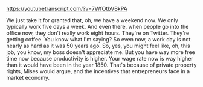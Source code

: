 https://youtubetranscript.com/?v=7WfOtbVBkPA

 We just take it for granted that, oh, we have a weekend now. We only typically work five days a week. And even there, when people go into the office now, they don't really work eight hours. They're on Twitter. They're getting coffee. You know what I'm saying? So even now, a work day is not nearly as hard as it was 50 years ago. So, yes, you might feel like, oh, this job, you know, my boss doesn't appreciate me. But you have way more free time now because productivity is higher. Your wage rate now is way higher than it would have been in the year 1850. That's because of private property rights, Mises would argue, and the incentives that entrepreneurs face in a market economy.